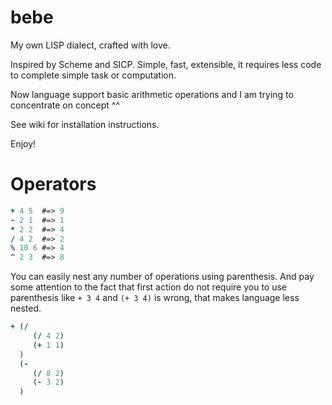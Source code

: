 # bebe
My own LISP dialect, crafted with love.

Inspired by Scheme and SICP. Simple, fast, extensible, it requires less code to complete simple task or computation. 

Now language support basic arithmetic operations and I am trying to concentrate on concept ^^

See wiki for installation instructions.

Enjoy!


# Operators
``` clojure
+ 4 5  #=> 9
- 2 1  #=> 1
* 2 2  #=> 4
/ 4 2  #=> 2
% 10 6 #=> 4
^ 2 3  #=> 8
```
You can easily nest any number of operations using parenthesis. And pay some attention to the fact that first action do not require you to use parenthesis like ``` + 3 4 ``` and ``` (+ 3 4) ``` is wrong, that makes language less nested.

``` clojure
+ (/ 
     (/ 4 2) 
     (+ 1 1) 
  )
  (- 
     (/ 8 2) 
     (- 3 2) 
  )
```
